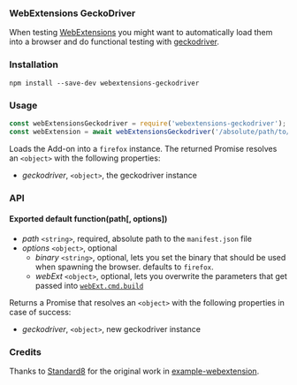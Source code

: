 ### WebExtensions GeckoDriver

When testing [WebExtensions](https://developer.mozilla.org/Add-ons/WebExtensions) you might want to automatically load them into a browser and do functional testing with [geckodriver](https://github.com/mozilla/geckodriver).

### Installation

```
npm install --save-dev webextensions-geckodriver
```

### Usage

```js
const webExtensionsGeckodriver = require('webextensions-geckodriver');
const webExtension = await webExtensionsGeckodriver('/absolute/path/to/manifest.json');
```

Loads the Add-on into a `firefox` instance. The returned Promise resolves an `<object>` with the following properties:

* *geckodriver*, `<object>`, the geckodriver instance



### API

#### Exported default function(path[, options])

* *path* `<string>`, required, absolute path to the `manifest.json` file
* *options* `<object>`, optional
  * *binary* `<string>`, optional, lets you set the binary that should be used when spawning the browser. defaults to `firefox`.
  * *webExt* `<object>`, optional, lets you overwrite the parameters that get passed into [`webExt.cmd.build`](https://github.com/mozilla/web-ext#using-web-ext-in-nodejs-code)


Returns a Promise that resolves an `<object>` with the following properties in case of success:

* *geckodriver*, `<object>`, new geckodriver instance


### Credits

Thanks to [Standard8](https://github.com/Standard8) for the original work in [example-webextension](https://github.com/Standard8/example-webextension).